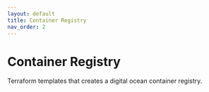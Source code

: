 ```yaml
---
layout: default
title: Container Registry
nav_order: 2
---
```


# Container Registry

Terraform templates that creates a digital ocean container registry.